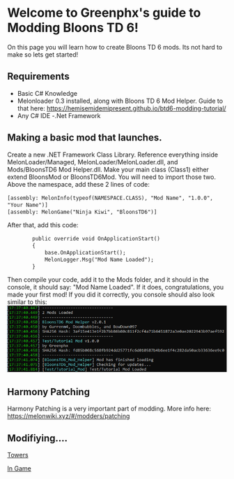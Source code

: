 # Welcome to Greenphx's guide to Modding Bloons TD 6!

On this page you will learn how to create Bloons TD 6 mods. Its not hard to make so lets get started!

## Requirements
- Basic C# Knowledge
- Melonloader 0.3 installed, along with Bloons TD 6 Mod Helper. Guide to that here: https://hemisemidemipresent.github.io/btd6-modding-tutorial/
- Any C# IDE
-.Net Framework

## Making a basic mod that launches.

Create a new .NET Framework Class Library. Reference everything inside MelonLoader/Managed, MelonLoader/MelonLoader.dll, and Mods/BloonsTD6 Mod Helper.dll. Make your main class (Class1) either extend BloonsMod or BloonsTD6Mod. You will need to import those two. Above the namespace, add these 2 lines of code:

```
[assembly: MelonInfo(typeof(NAMESPACE.CLASS), "Mod Name", "1.0.0", "Your Name")]
[assembly: MelonGame("Ninja Kiwi", "BloonsTD6")]
```
After that, add this code:
```
        public override void OnApplicationStart()
        {
            base.OnApplicationStart();
            MelonLogger.Msg("Mod Name Loaded");
        }
```
Then compile your code, add it to the Mods folder, and it should in the console, it should say: "Mod Name Loaded". If it does, congratulations, you made your first mod! If you did it correctly, you console should also look similar to this:
![Console](https://github.com/Greenphx9/BTD-6-Modding-Tutorial/raw/gh-pages/ConsoleExample1.png)

## Harmony Patching

Harmony Patching is a very important part of modding. More info here: https://melonwiki.xyz/#/modders/patching

## Modifiying....

<a href="https://greenphx9.github.io/BTD-6-Modding-Tutorial/Modifying-Towers/">Towers</a>

<a href="https://greenphx9.github.io/BTD-6-Modding-Tutorial/Modifying-InGameStuff/">In Game</a>
